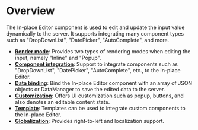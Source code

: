 # Overview

The In-place Editor component is used to edit and update the input value dynamically to the server. It supports integrating many component types such as "DropDownList", "DatePicker", "AutoComplete", and more.

* **[Render mode](./configuration)**: Provides two types of rendering modes when editing the input, namely "Inline" and "Popup".
* **[Component integration](./controls)**: Support to integrate components such as "DropDownList", "DatePicker", "AutoComplete", etc., to the In-place Editor.
* **[Data binding](./data-binding)**: Bind the In-place Editor component with an array of JSON objects or DataManager to save the edited data to the server.
* **[Customization](./buttons)**: Offers UI customization such as popup, buttons, and also denotes an editable content state.
* **[Template](./integration)**: Templates can be used to integrate custom components to the In-place Editor.
* **[Globalization](./localization)**: Provides right-to-left and localization support.